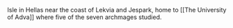 Isle in Hellas near the coast of Lekvia and Jespark, home to [[The University of Adva]] where five of the seven archmages studied. 